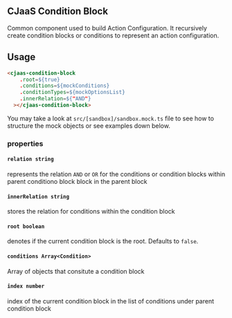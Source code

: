 ## CJaaS Condition Block

Common component used to build Action Configuration. It recursively create condition blocks or conditions to represent an action configuration.

## Usage

```html
<cjaas-condition-block
    .root=${true}
    .conditions=${mockConditions}
    .conditionTypes=${mockOptionsList}
    .innerRelation=${"AND"}
  ></cjaas-condition-block>
```

You may take a look at `src/[sandbox]/sandbox.mock.ts` file to see how to structure the mock objects or see examples down below.

### properties

#### `relation string`
represents the relation `AND` or `OR` for the conditions or condition blocks within parent conditiono block block in the parent block

#### `innerRelation string`
stores the relation for conditions within the condition block

#### `root boolean`
denotes if the current condition block is the root. Defaults to `false`.

#### `conditions Array<Condition>`
Array of objects that consitute a condition block

#### `index number`
index of the current condition block in the list of conditions under parent condition block